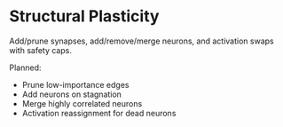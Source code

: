 # Structural Plasticity

Add/prune synapses, add/remove/merge neurons, and activation swaps with safety caps.

Planned:

- Prune low-importance edges
- Add neurons on stagnation
- Merge highly correlated neurons
- Activation reassignment for dead neurons
